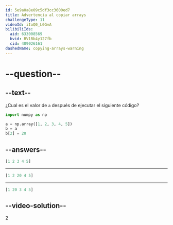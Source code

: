 ```yaml
---
id: 5e9a0a8e09c5df3cc3600ed7
title: Advertencia al copiar arrays
challengeType: 11
videoId: iIoQ0_L0GvA
bilibiliIds:
  aid: 633008569
  bvid: BV1Bb4y127fb
  cid: 409026161
dashedName: copying-arrays-warning
---
```


# --question--

## --text--

¿Cual es el valor de `a` después de ejecutar el siguiente código?

```py
import numpy as np

a = np.array([1, 2, 3, 4, 5])
b = a
b[2] = 20
```

## --answers--

```python
[1 2 3 4 5]
```

---

```python
[1 2 20 4 5]
```

---

```python
[1 20 3 4 5]
```

## --video-solution--

2

